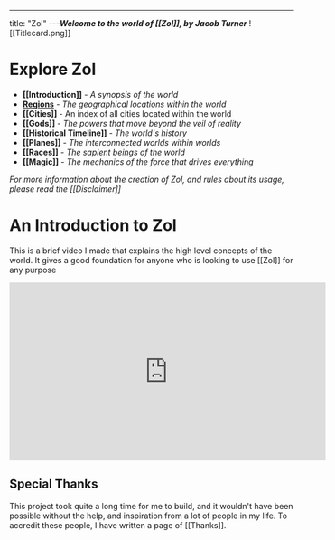 ---
title: "Zol"
---***Welcome to the world of [[Zol]], by Jacob Turner***
![[Titlecard.png]] 

# Explore Zol
- **[[Introduction]]** - *A synopsis of the world*
- **[Regions](The%20Three%20Corners%20of%20Civilization.md)** - *The geographical locations within the world*
- **[[Cities]]** - An index of all cities located within the world
- **[[Gods]]** - *The powers that move beyond the veil of reality*
- **[[Historical Timeline]]** - *The world's history*
- **[[Planes]]** - *The interconnected worlds within worlds*
- **[[Races]]** - *The sapient beings of the world*
- **[[Magic]]** - *The mechanics of the force that drives everything*

*For more information about the creation of Zol, and rules about its usage, please read the [[Disclaimer]]*

# An Introduction to Zol
This is a brief video I made that explains the high level concepts of the world. It gives a good foundation for anyone who is looking to use [[Zol]] for any purpose

<iframe width="560" height="315" src="https://www.youtube.com/embed/XcARVHYHwho" title="YouTube video player" frameborder="0" allow="accelerometer; autoplay; clipboard-write; encrypted-media; gyroscope; picture-in-picture; web-share" allowfullscreen></iframe>

## Special Thanks
This project took quite a long time for me to build, and it wouldn't have been possible without the help, and inspiration from a lot of people in my life. To accredit these people, I have written a page of [[Thanks]].